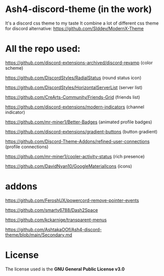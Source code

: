 # Ash4-discord-theme (in the work)
It's a discord css theme to my taste
It combine a lot of different css theme for discord
alternative: https://github.com/Slddev/ModernX-Theme

# All the repo used:

https://github.com/discord-extensions-archived/discord-revamp (color scheme) 

https://github.com/DiscordStyles/RadialStatus (round status icon) 

https://github.com/DiscordStyles/HorizontalServerList (server list) 

https://github.com/CreArts-Community/Friends-Grid (friends list) 

https://github.com/discord-extensions/modern-indicators (channel indicator) 

https://github.com/mr-miner1/Better-Badges (animated profile badges) 

https://github.com/discord-extensions/gradient-buttons (button gradient) 

https://github.com/Discord-Theme-Addons/refined-user-connections (profile connections) 

https://github.com/mr-miner1/cooler-activity-status (rich presence) 

https://github.com/DavidNyan10/GoogleMaterialIcons (icons) 

# addons

https://github.com/FeroshUX/powercord-remove-pointer-events

https://github.com/smarty6788/Dash2Space

https://github.com/kckarnige/transparent-menus

https://github.com/AshtakaOOf/Ash4-discord-theme/blob/main/Secondary.md

# License
The license used is the **GNU General Public License v3.0**
